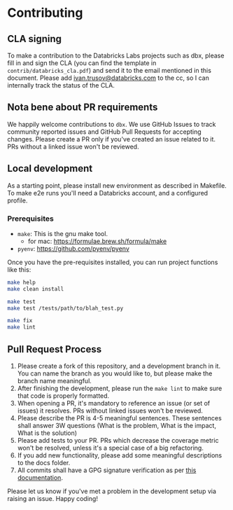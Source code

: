 # Contributing

## CLA signing

To make a contribution to the Databricks Labs projects such as dbx, please fill in and sign the CLA (you can find the template in `contrib/databricks_cla.pdf`) and send it to the email mentioned in this document.
Please add ivan.trusov@databricks.com to the cc, so I can internally track the status of the CLA.

## Nota bene about PR requirements

We happily welcome contributions to `dbx`.
We use GitHub Issues to track community reported issues and GitHub Pull Requests for accepting changes.
Please create a PR only if you've created an issue related to it. PRs without a linked issue won't be reviewed.

## Local development

As a starting point, please install new environment as described in Makefile.
To make e2e runs you'll need a Databricks account, and a configured profile.

### Prerequisites
- `make`: This is the gnu make tool.
  - for mac: https://formulae.brew.sh/formula/make
- `pyenv`: https://github.com/pyenv/pyenv

Once you have the pre-requisites installed, you can run project functions like this:

```bash
make help
make clean install

make test
make test /tests/path/to/blah_test.py

make fix
make lint
```


## Pull Request Process

1. Please create a fork of this repository, and a development branch in it. You can name the branch as you would like to, but please make the branch name meaningful.
2. After finishing the development, please run the `make lint` to make sure that code is properly formatted.
3. When opening a PR, it's mandatory to reference an issue (or set of issues) it resolves. PRs without linked issues won't be reviewed.
4. Please describe the PR is 4-5 meaningful sentences. These sentences shall answer 3W questions (What is the problem, What is the impact, What is the solution)
5. Please add tests to your PR. PRs which decrease the coverage metric won't be resolved, unless it's a special case of a big refactoring.
6. If you add new functionality, please add some meaningful descriptions to the docs folder.
7. All commits shall have a GPG signature verification as per [this documentation](https://docs.github.com/en/github/authenticating-to-github/managing-commit-signature-verification/about-commit-signature-verification).

Please let us know if you've met a problem in the development setup via raising an issue. Happy coding!




